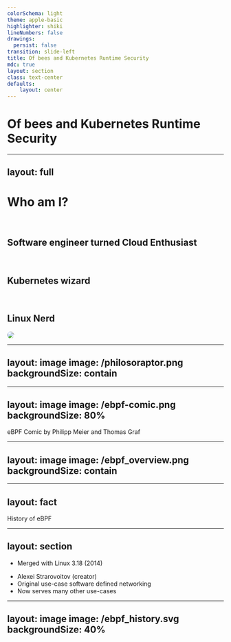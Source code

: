 ```yaml
---
colorSchema: light
theme: apple-basic
highlighter: shiki
lineNumbers: false
drawings:
  persist: false
transition: slide-left
title: Of bees and Kubernetes Runtime Security
mdc: true
layout: section
class: text-center
defaults:
    layout: center
---
```


# Of bees and Kubernetes Runtime Security

---
layout: full
---

<div class="grid grid-cols-[1fr_35%] gap-6">

<div>
<h1 class="bold">Who am I?</h1>

<br/>

<h2>Software engineer turned Cloud Enthusiast <noto-cloud /></h2>
<br/>
<h2>Kubernetes wizard <noto-magic-wand /></h2>
<br/>
<h2>Linux Nerd <devicon-linux /></h2>
</div>

<div>
<img src="/profile_pic_compressed.jpg" style="border-radius: 50%;"/>
</div>

</div>

<!--
Originally I started my career as a Java Software Developer, but everything changed when I stumbled
upon Linux and the cloud. This definitely transformed me into a full-on Linux nerd. Do not question the MacBook though.
-->

---
layout: image
image: /philosoraptor.png
backgroundSize: contain
---

<!--
Let me first ask you a question, who of you here has heared about ebpf? has anyone already
consciously used it?

* goal of the talk: give you better understanding why ebpf next gen tech
* we do it by deep dive
* checkout how it is used in cloud native landscape
-->

---
layout: image
image: /ebpf-comic.png
backgroundSize: 80%
---

<div class="attribution">
    eBPF Comic by Philipp Meier and Thomas Graf
</div>

<!--
* think of it as JS for linux kernel
* why big deal? before it was hard to extend
* ebpf changed this by offering secure way
-->

---
layout: image
image: /ebpf_overview.png
backgroundSize: contain
---

<!--
* used today in quite a lot of different tools/products
* quite a few components involved
* we are going to have a look at them
-->

---
layout: fact
---

History of eBPF

<!--
* quick history lesson
* i will not turn this into a lengthy lecture
-->

---
layout: section
---

<div class="items">

* Merged with Linux 3.18 (2014)

<v-clicks>

* Alexei Strarovoitov (creator)
* Original use-case software defined networking
* Now serves many other use-cases

</v-clicks>

</div>

<!--
* eBPF was introduced in linux 3.18
* lot of hard work by alexei strarovoitov
* originally extended berkely package filter, now its own term
* original use case network virtualisation and software defined networking
* now caters many use cases
-->

---
layout: image
image: /ebpf_history.svg
backgroundSize: 40%
---

<div style="display: flex; align-items: end; height: 100%; justify-content: center">
<span style="color: black; font-size: 2em;">
<a href="https://isovalent.com/blog/post/ebpf-documentary-creation-story/">
eBPF’s Creation Story – Unlocking The Kernel
</a>
</span>
</div>

<!--
* to learn more, checkout the 30min doc about ebpf
* all key people are mentioned
-->

---
layout: fact
---

Let's get technical!

---
layout: image
image: /syscall-hook.png
backgroundSize: contain
---

<!--
* ebpf programs are event driven
* run when kernel passes hook points
* hook points are either predefined, or arbitrary function within linux kernel
-->

---
layout: image
image: /source-to-vm.svg
backgroundSize: 70%
---

<!--
* code is first compiled down to byte code
* when prog is first loaded, compiled to native code
* earlier versions interpreted instead
* bytecode consists of instructions acting on virtual registers
* designed to neatly map to common cpu archs
* virtual machine uses 10 general purpose 64 bit register
* registers are purely virtual, implemented in software
-->

---
layout: full
---

<div class="full-center fancy-table">

| Register | Function |
| -------- | -------- |
| REG-0    | Return value |
| REG-1 - REG-5    | Pass arguments to functions |
| REG-6 - REG-9    | No special function |
| REG-10    | Stack frame pointer |

</div>

<!--
* reg 0 holds return value
* reg 1- 5 used to pass args to functions
* reg 6-9 no special meaning
* reg 10 is used as read only stack frame pointer

* ebpf instructions are represented in the kernel as bpf_insn struct
-->

---
layout: full
---

<div class="full-center">
<div>
<div class="filepath">
<a href="https://elixir.bootlin.com/linux/v6.9.6/source/include/trace/events/sched.h">include/uapi/linux/bpf.h</a>
</div>

```c
bpf_insn {
	__u8	code;		/* opcode */
	__u8	dst_reg:4;	/* dest register */
	__u8	src_reg:4;	/* source register */
	__s16	off;		/* signed offset */
	__s32	imm;		/* signed immediate constant */
};
```

</div>
</div>

<!--
* instructions are 8 bytes long
* sometimes need more space, e.g. when setting reg to 64 bit value
* when loaded prog is internally represented by series of bpf_insns
-->

---
layout: full
---

<div class="full-center fancy-table">

| OpCode | Mnemonic |
| -------- | -------- |
| 0x07    | add dst, imm |
| 0x85    | call imm  |
| 0x5f    | and dst, src  |

</div>

<!--
* quick sample of opcodes
* follow special encoding scheme we sadly will not elaborate
* checkout Instruction Set Architecture docs over at kernel docs
-->

---
layout: image
image: /bpf_isa_docs.svg
backgroundSize: 40%
---

<div style="display: flex; align-items: end; height: 100%; justify-content: center">
<span style="color: black; font-size: 2em;">
<a href="https://docs.kernel.org/bpf/standardization/instruction-set.html">
BPF Instruction Set Architecture Docs
</a>
</span>
</div>

---
layout: image
image: /map-architecture.png
backgroundSize: 70%
---

<!--
* To store state and share state, ebpf has maps
* maps = data structures
* can be accessed from ebpf + user space
* use cases: share events with user space, configure ebpf from user space, storing context from different progs to further enhance collected data
-->

---
layout: section
---

<v-switch>
<template #0>

<div class="items">

* HashTable, Arrays
* LRU (Least Recently Used)
* Perf and Ring Buffer
* TailCall maps


</div>
</template>

<template #1>

<div class="items highlighted-listing">

<ul>
<li>HashTable, Arrays</li>
<li>LRU (Least Recently Used)</li>
<li>Perf and Ring Buffer</li>
<li class="current"> TailCall maps </li>
</ul>

</div>

</template>

</v-switch>

<!--
* maps come in different types and shapes
* there are types for particular operations such as hash maps, LRU data stores, arrays
* some maps come in per cpu variants
* kernel allocates memory for maps per CPU
* useful since programs might run in parallel
* tail call maps special case
* tail calls required since max instruction limit per prog = 1million
-->

---
layout: fact
---

<span class="fact">

Instruction Limit of <span class="highlighted-element"> 1 Million </span> (Linux 6.0)

</span>

<!--
* tail calls work like execve
* replace context of program with a different one
-->

---
layout: image
image: /tailcall.png
backgroundSize: 70%
---

<!--
* even though stack frame is shared, vars cannot be accessed
* to share state => use maps
* as already mentioned, different prog types
-->

---
layout: full
---

<div class="full-center">
<div>
<div class="filepath">
<a href="https://elixir.bootlin.com/linux/v6.9.6/source/include/uapi/linux/bpf.h#L1024">include/uapi/linux/bpf.h</a>
</div>

```c
// There are ~30 different program types
enum bpf_prog_type {
    BPF_PROG_TYPE_UNSPEC,
    BPF_PROG_TYPE_SOCKET_FILTER,
    BPF_PROG_TYPE_KPROBE,
    BPF_PROG_TYPE_SCHED_CLS,
    BPF_PROG_TYPE_SCHED_ACT,
    BPF_PROG_TYPE_TRACEPOINT,
    BPF_PROG_TYPE_XDP,
    BPF_PROG_TYPE_PERF_EVENT,
    // ...
}
```

</div>
</div>

<!--
* ~30 prog types
* nobody cares about me babbling on for days
* going to give you info on some common ones
-->

---
layout: section
---

# Tracepoint

<!--
* first up tracepoints
* marked locations within the kernel code
-->

---
layout: section
---

<div class="items">

* Marked location in the kernel

<v-clicks>

* Considered kernel API (stable)
* Not specific to eBPF
* 1400+ Tracepoints defined (Linux 5.15)

</v-clicks>

</div>

<!--
* considered kernel API = there are some stability guarantees
* not ebpf specific, uses perf subsystem for hooking
* perf subsystem is also used by systemtap/dtrace
* list of all available tracepoints: /sys/kernel/tracing/available_events
* ~1400+ in linux 5.15
-->

---
layout: full
---


<div class="full-center">
<div>
<div class="filepath">
/sys/kernel/traceing/available_events
</div>

```
syscalls:sys_exit_accept
syscalls:sys_enter_accept
syscalls:sys_exit_accept4
syscalls:sys_enter_accept4
syscalls:sys_exit_listen
syscalls:sys_enter_listen
syscalls:sys_exit_bind
syscalls:sys_enter_bind
syscalls:sys_exit_socketpair
syscalls:sys_enter_socketpair
syscalls:sys_exit_socket
syscalls:sys_enter_socket
```

</div>

</div>

---
layout: full
---

<div class="full-center">
<div>
<div class="filepath">
<a href="https://elixir.bootlin.com/linux/v6.9.6/source/include/trace/events/sched.h#L400">include/trace/events/sched.h</a>
</div>

```c
TRACE_EVENT(sched_process_exec,
    TP_PROTO(struct task_struct *p, pid_t old_pid,
         struct linux_binprm *bprm),
    TP_ARGS(p, old_pid, bprm),
    TP_STRUCT__entry(
        __string(	filename,	bprm->filename	)
        __field(	pid_t,		pid		)
        __field(	pid_t,		old_pid		)
    ),
    TP_fast_assign(
        __assign_str(filename, bprm->filename);
        __entry->pid		= p->pid;
        __entry->old_pid	= old_pid;
    ),
    TP_printk("filename=%s pid=%d old_pid=%d", __get_str(filename),
          __entry->pid, __entry->old_pid)
);
```

</div>

</div>

---
layout: full
---

<div class="full-center">
<div>
<div class="filepath">
<a href="https://elixir.bootlin.com/linux/v6.8.6/source/fs/exec.c#L1814">fs/exec.c</a>
</div>

```c {11}
static int exec_binprm(struct linux_binprm *bprm) {
    pid_t old_pid, old_vpid;
    int ret, depth;
    /* Need to fetch pid before load_binary changes it */
    old_pid = current->pid;
    rcu_read_lock();
    old_vpid = task_pid_nr_ns(current, task_active_pid_ns(current->parent));
    rcu_read_unlock();
    // ...
    audit_bprm(bprm);
    trace_sched_process_exec(current, old_pid, bprm);
    ptrace_event(PTRACE_EVENT_EXEC, old_vpid);
    proc_exec_connector(current);
    return 0;
}
```

</div>

</div>

---
layout: section
---

# Kprobe/Kretprobe

<!--
* unlike tracepoints, can hook any function
-->

---
layout: section
---

<div class="items">

* Can hook <span class="highlighted-element">any</span> kernel function

<v-clicks>

* No stability guarantee (kernel functions can change)

</v-clicks>

</div>

<!--
* kretprobe -> hook exit, kprobe -> attach to any offset within function
* warning, not stable
* functions might get inlined/change signature
* might work fine on 5.15, but broken on 6.1
-->

---
layout: section
---

# LSM

<!--
* BPF_PROG_TYPE_LSM prog type
* LSM = Linux Security Modules
-->

---
layout: section
---

<div class="items">

* Linux Security Modules

<v-clicks>

* Return value controls how kernel behaves

</v-clicks>

</div>

<!--
* allow to decline certain actions such as syscalls to user
* program pretty much the same as e.g. tracepoints
* return value decides if an action is allowed or not
* return value != 0 == decline
-->

---
layout: section
---

# XDP

---
layout: section
---

<div class="items">

* EXpress Data Path

<v-clicks>

* Used to filter packets (controlled by return value)

</v-clicks>

</div>

<!--
* allows filter/edit network packets on NIC
* as with LSM, return value decides what happens
* 5 different return codes
-->

---
layout: full
---

<div class="full-center fancy-table">

| Value | Action |
| -------- | -------- |
| XDP_ABORTED | Signals error in the Program (should never be used) |
| XDP_DROP    | Drop the packet |
| XDP_PASS | Sends packet further up the network stack |
| XDP_TX | Bounces packets out the same NIC it arrived on |
| XDP_REDIRECT | Sends packet to different NIC |

</div>

<!--
* DROP will drop packet
* PASS will allow packet up the network stack
* prog has full access to complete packet
* is also free to modify it
* very useful for e.g. load balancers facebook katran
-->

---
layout: fact
---

sched-ext (Linux 6.11)

<!--
* as heard there are many prog types
* honorable mention: starting with 6.11 it is possible to write cpu schedulers in ebpf
* you cannot just call any kernel function from ebpf
* would couple prog to exact kernel version/hard to guarantee stability
* this is where helper functions come into play
-->

---
layout: section
---

# Helpers

---
layout: image
image: /helper.png
backgroundSize: 90%
---

<!--
* in a nutshell, helper allow you to retrieve data/interact with kernel
* helpers available are coupled to program type
* e.g. reading data directly, updating vlan info on network packet
* prog can call helper without need for FFI => no overhead
* are represented by bpf_func_proto struct
-->

---

```c {|2|4|5-9}{lines:true}
struct bpf_func_proto {
    u64 (*func)(u64 r1, u64 r2, u64 r3, u64 r4, u64 r5);
    bool gpl_only;
    enum bpf_return_type ret_type;
    enum bpf_arg_type arg1_type;
    enum bpf_arg_type arg2_type;
    enum bpf_arg_type arg3_type;
    enum bpf_arg_type arg4_type;
    enum bpf_arg_type arg5_type;
    bool (*allowed)(const struct bpf_prog *prog);
};
```

<!--
* pointer to underlying implementation
* info on return type/argument types
-->

---

```c {|3}{lines:true}
const struct bpf_func_proto bpf_for_each_map_elem_proto = {
	.func		= bpf_for_each_map_elem,
	.gpl_only	= false,
	.ret_type	= RET_INTEGER,
	.arg1_type	= ARG_CONST_MAP_PTR,
	.arg2_type	= ARG_PTR_TO_FUNC,
	.arg3_type	= ARG_PTR_TO_STACK_OR_NULL,
	.arg4_type	= ARG_ANYTHING,
};
```

<!--
* here example
* interesting field gpl_only
* some helpers are only available to progs with gpl compatible license
* lets look into helper samples
-->

---
layout: section
---

```c
long bpf_probe_read_kernel(void *dst, u32 size, const void *unsafe_ptr)
```

<!--
* first up bpf_probe_read_kernel
* read any data from unsafe_ptr into dst
* means you can read any data you want
-->

---
layout: section
---

<div class="items">

* Read arbitrary data from kernel memory

<v-clicks>

* You are responsible for what you read
* More stable alternative: CO-RE

</v-clicks>

</div>

<!--
* one downside: internal structs can change
* no type info at memory locations (we are in C land)
* you need to know how to interpret memory
*co-re leverages BTF
* adjusts offsets on the fly
* not going into more details
* next up bpf_map_lookup_elem
-->

---
layout: section
---

```c
void *bpf_map_lookup_elem(struct bpf_map *map, const void *key)
```

<!--
* allows to retrieve pointer to element stored for key
-->

---
layout: section
---

<div class="items">

* Read data from an eBPF map

<v-clicks>

* <mdi-warning class="text-red-400"/> Pointer to memory region is returned

</v-clicks>

</div>

<!--
* if element not found NULL is returned
* since pointer to memory in map, any modifications also modify value in map
-->

---
layout: section
---

```c
long bpf_map_update_elem(struct bpf_map *map, const void *key,
                            const void *value, u64 flags)
```

<!--
* bpf_map_update_elem allows to add keys to map
* special behavior controlled by value passed to flag
-->

---
layout: full
---

<div class="full-center fancy-table">

| Flag | Description |
| -------- | -------- |
| BPF_NOEXIT | Fails if key exist |
| BPF_EXIST | Fails if key does not exist |
| BPF_ANY | Doesn't care |

</div>

<!--
* NO_EXIST fails on existing => insert
* EXISTS fails on non existing => update
* ANY doesn't care
-->

---
layout: section
---

# Bytecode in Action

<!--
* with helpers out of the way, let's dig deeper and see bytecode in action
-->

---
layout: full
---

<div class="full-center">

```c {all|4|6|8-9|11-13|14|all}{lines:true}
#include <linux/bpf.h>
#include <bpf/bpf_helpers.h>

char LICENSE[] SEC("license") = "GPL";

SEC("xdp")
int hello(void *ctx) {
  __u64 tgid = bpf_get_current_pid_tgid();
  __u32 pid = tgid >> 32;

  if (pid == 32) {
    return XDP_DROP;
  }
  return XDP_PASS;
}
```

</div>

<!--
* today sample simple xdp prog that will drop trafific for PID 32
* let's checkout what c code is doing
* first set license to GPL, as heard important for helpers
* strange SEC is used to tell compiler into what ELF sections to put resulting code (checkout ELF if you want to learn more)
* helper call to get tgid and pid
* threads have PIDs to, we only care about process PID, which is set as thread group id in the upper 32 bits of value (hence left shift 32)
* if PID == 32 we drop
* else we pass
-->

---
layout: full
---

<div class="full-center">

```sh
clang \
    -target bpf \
    -I/usr/include/aarch64-linux-gnu \
    -g \
    -O2 -o hello.bpf.o -c hello.bpf.c
```

</div>

<!--
* we compile the binary like this
-->

---
layout: full
---

<div class="full-center">

```sh
llvm-objdump-14 --section xdp hello.bpf.o -d
```

</div>

<!--
* we call llvm-objdump to get bytecode for xdp section
-->

---
layout: full
---

<div class="full-center code-small-font">

```plain {all|6}{lines:true}
hello.bpf.o:    file format elf64-bpf

Disassembly of section xdp:

0000000000000000 <hello>:
       0:       85 00 00 00 0e 00 00 00 call 14
       1:       bf 01 00 00 00 00 00 00 r1 = r0
       2:       18 02 00 00 00 00 00 00 00 00 00 00 ff ff ff ff r2 = -4294967296 ll
       4:       5f 21 00 00 00 00 00 00 r1 &= r2
       5:       b7 00 00 00 01 00 00 00 r0 = 1
       6:       18 02 00 00 00 00 00 00 00 00 00 00 20 00 00 00 r2 = 137438953472 ll
       8:       1d 21 01 00 00 00 00 00 if r1 == r2 goto +1 <LBB0_2>
       9:       b7 00 00 00 02 00 00 00 r0 = 2

0000000000000050 <LBB0_2>:
      10:       95 00 00 00 00 00 00 00 exit
```

</div>

<!--
* let's go over it line by line
* first we call helper 14
* to figure out what helper 14 is, we need to check huge macro table in bpf header file
-->

---
layout: full
---

<div class="full-center">
<div>
<div class="filepath">
<a href="https://elixir.bootlin.com/linux/v6.9.6/source/include/uapi/linux/bpf.h#L5801">include/uapi/linux/bpf.h</a>
</div>

```c {all|12}{lines:true}
#define ___BPF_FUNC_MAPPER(FN, ctx...)			\
    // ...
	FN(ktime_get_ns, 5, ##ctx)			\
	FN(trace_printk, 6, ##ctx)			\
	FN(get_prandom_u32, 7, ##ctx)			\
	FN(get_smp_processor_id, 8, ##ctx)		\
	FN(skb_store_bytes, 9, ##ctx)			\
	FN(l3_csum_replace, 10, ##ctx)			\
	FN(l4_csum_replace, 11, ##ctx)			\
	FN(tail_call, 12, ##ctx)			\
	FN(clone_redirect, 13, ##ctx)			\
	FN(get_current_pid_tgid, 14, ##ctx)		\
    // ...
```

</div>
</div>

<!--
* it is defining all helper fucntions
* fairly readable, first param of FN will be name, second number
* we number 14 maps to get_current_pid_tgid
-->

---
layout: full
---

<div class="full-center code-small-font">

```plain {7|8|9|8}{lines:true}
hello.bpf.o:    file format elf64-bpf

Disassembly of section xdp:

0000000000000000 <hello>:
       0:       85 00 00 00 0e 00 00 00 call 14
       1:       bf 01 00 00 00 00 00 00 r1 = r0
       2:       18 02 00 00 00 00 00 00 00 00 00 00 ff ff ff ff r2 = -4294967296 ll
       4:       5f 21 00 00 00 00 00 00 r1 &= r2
       5:       b7 00 00 00 01 00 00 00 r0 = 1
       6:       18 02 00 00 00 00 00 00 00 00 00 00 20 00 00 00 r2 = 137438953472 ll
       8:       1d 21 01 00 00 00 00 00 if r1 == r2 goto +1 <LBB0_2>
       9:       b7 00 00 00 02 00 00 00 r0 = 2

0000000000000050 <LBB0_2>:
      10:       95 00 00 00 00 00 00 00 exit
```

</div>

<!--
* r1 is set to value of r0 (value of helper call)
* r2 is set to bitmask with upper 32 bit high
* bit mask is then used to clear the PID from R1 by ANDing
* one thing looks like lover bits are set, but due to arch, big endian is used
* big endian = left most bit = least significant bit
-->

---
layout: image
image: /endianess.png
backgroundSize: 80%
---
<div class="attribution">
    By <a href="//commons.wikimedia.org/wiki/User:Aeroid" title="User:Aeroid">Aeroid</a> - <span class="int-own-work" lang="en">Own work</span>, <a href="https://creativecommons.org/licenses/by-sa/4.0" title="Creative Commons Attribution-Share Alike 4.0">CC BY-SA 4.0</a>, <a href="https://commons.wikimedia.org/w/index.php?curid=137790829">Link</a>
</div>

---
layout: full
---

<div class="full-center code-small-font">

```plain {10|11|12|13|16|all|6-8|8-9}{lines:true}
hello.bpf.o:    file format elf64-bpf

Disassembly of section xdp:

0000000000000000 <hello>:
       0:       85 00 00 00 0e 00 00 00 call 14
       1:       bf 01 00 00 00 00 00 00 r1 = r0
       2:       18 02 00 00 00 00 00 00 00 00 00 00 ff ff ff ff r2 = -4294967296 ll
       4:       5f 21 00 00 00 00 00 00 r1 &= r2
       5:       b7 00 00 00 01 00 00 00 r0 = 1
       6:       18 02 00 00 00 00 00 00 00 00 00 00 20 00 00 00 r2 = 137438953472 ll
       8:       1d 21 01 00 00 00 00 00 if r1 == r2 goto +1 <LBB0_2>
       9:       b7 00 00 00 02 00 00 00 r0 = 2

0000000000000050 <LBB0_2>:
      10:       95 00 00 00 00 00 00 00 exit
```

</div>

<!--
* r0 is return value and set to 1, which is XDP_DROP
* r2 is set to strange value, but upon closer inspection is simply value 32 left shifted by 32 bits (big endian once again)
* value is then compared to R1
* if value match, we jump over ins setting R0 to XDP_PASS
* finally return
* one more thing, you might have notice numbers on the left side increasing by one, sometimes by two
* might remember wide instruction encoding
* one instruction is 16 bytes instead of 8, hence increase by 2
* also denoted by ll at line end
* thats it, bytecode = easy
* next up, look at component that makes ebpf secure
-->

---
layout: section
---

# Verifier

<!--
* each time you try to load ebpf into kernel, verifier checks if prog is safe and doesn't crash the kernel
* one of the pillars of ebpf
* to achieve this, each ebpf prog goes through formal verification
-->

---
layout: image
image: /verifier.png
backgroundSize: 90%
---

<!--
* one important thing: verifier works on bytecode, meaning it has no notion of your C/Rust/Zig source code
* this can lead to funny hard to understand verifier errors, as compilers shuffle things around
* e.g. verifier rejects dead code, but compiler will probably purge dead code
* byte code != source code
* verifier works in two stages
-->

---
layout: section
---

# Stage 1

<!--
* turns the byte code into directed acyclic graph
-->

---
layout: section
---

<div class="items">

* Turn ByteCode into DAG

<v-clicks>

* Check for unbounded loops
* Check for dead code

</v-clicks>

</div>

<!--
* perform control flow validations, such as disallowing unbounded loops
* you heard it right, unbounded loops are not allowed
* verifier also checks that all instructions are reachable
-->

---
layout: section
---

# Stage 2

<!--
* verifier steps down all possible paths starting from first instruction
-->

---
layout: section
---

<div class="items">

* Descend all possible paths

<v-clicks>

* Simulate execution
* Verify state changes

</v-clicks>

</div>

<!--
* simulates each instruction and observes state changes
* this is where verifier magic comes in, checking each instruction is expensive
* sadly not going into more details, more than enough for its own talk
* checkout verifier docs, there are also excellent videos from last ebpf summit
-->

---
layout: image
image: /verifier-docs.svg
backgroundSize: 40%
---

<div style="display: flex; align-items: end; height: 100%; justify-content: center">
<span style="color: black; font-size: 2em;">
<a href="https://www.kernel.org/doc/html/latest/bpf/verifier.html">
eBPF verifier documentation
</a>
</span>
</div>

---
layout: fact
---

<e>Verifier is reason for program instruction limit</e>

<!--
* reason why unbounded loops are not allowed, verifier needs to ensure program halts at one point
* same for instruction limit, as infinite instructions, would take infinit time to check
-->

---
layout: fact
---

Learn to read verifier errors!

<!--
* word of advise: get familiar with verifier error messages
* sometimes straightforward
-->

---
layout: full
---

<div class="full-center">

```plain
unreachable insn 1
```

</div>

<!--
* sometimes quite confusing and hard to read
-->

---
layout: full
---

<div class="full-center">

```plain
0: (7a) *(u64 *)(r10 -8) = 0
1: (bf) r2 = r10
2: (07) r2 += -8
3: (b7) r1 = 1
4: (85) call 1
5: (15) if r0 == 0x0 goto pc+2
 R0=map_ptr R10=fp
6: (7a) *(u64 *)(r0 +0) = 0
7: (95) exit

from 5 to 8: R0=imm0 R10=fp
8: (7a) *(u64 *)(r0 +0) = 1
R0 invalid mem access 'imm'
```

</div>

<!--
* verifier can sometimes thing value could be NULL even though it was checked for NULL
* in such cases, learn how to dump ebpf bytecode and read it
-->

---
layout: section
---

# eBPF in the wild

<!--
* with verifier out of the way, do 10000 feet look at applications leveraging power of ebpf
-->

---
layout: section
---

# Katran

<!--
* first up katran
-->

---
layout: section
---

<div class="items">

* Central component of Facebook's network infrastructure

<v-clicks>

* Makes heavy use of XDP
* Relatively low CPU impact

</v-clicks>

</div>

<!--
* central component of facebooks network infrastructure
* achieving high performance through power of XDP, to forward packets right on network interface card, before it hits the kernels network stack
* makes it incredibly fast
* nice side effect: low CPU usage, meaning other apps can also run on same server
* all thanks to ebpf
-->

---
layout: section
---

# Cilium

<!--
* when speaking about ebpf and networking, cilium needs to get mentioned
-->

---
layout: section
---

<div class="items">

* CNI plugin for Kubernets Clusters

<v-clicks>

* Full blown network observability/security solution
* Uses XDP for all sorts of things
    * Network Policies
    * kube-proxy replacement

</v-clicks>

</div>

<!--
* in case you do not know it: cilium = networking/observability/security solution for kubernetes cluster
* whole dataplane base don ebpf
* routes traffic through xdp, replacing complicated iptable chains for routing
* can even run in mode replacing kube-proxy

* ebpf is not just for networking though
* popular use case for tech is also in monitoring
* big players in the industry are using it as well
* any dynatracers here? if yes, cover your eyes and ears, because we are going to talk about the datadog agent
-->

---
layout: section
---

# Datadog Agent

<!--
* source code for agent is up on github
* poking around, you see it uses ebpf across various places
-->

---
layout: section
---

<div class="items">

* Tracing network packets

<v-clicks>

* Killing processes violating policies

</v-clicks>

</div>

<!--
* from hooking network related kernel methods to trace network packets
* to hooking syscalls and killing processes that violates policies
* when speaking of security focused products in the cloud native space, you need to mention tetragon
-->

---
layout: section
---

# Tetragon

<!--
* from the same folks as cilium
* allows you to hook any kernel function/tracepoint by simply creating a policy via a custom resource object in kubernetes cluster
-->

---
layout: section
---

<div class="items">

* Allows you to hook kernel functions/tracepoints

<v-clicks>

* Kill processes on custom written policies
* Signal is send in process

</v-clicks>

</div>

<!--
* policies pack a punch, as they can kill processes in flight if they match defined policy
* much like. datadog agent, but without paying a small fortune for a monitoring product
* as you can see, ebpf is used across the industry
* lets dig little deeper
* next section we are going to look at concrete detection implementation in cast.ai kvisor
-->

---
layout: section
---

# CAST.AI kvisor

<!--

-->

---
layout: fact
---

<div>

**FULL DISCLAIMER:**

</div>
<div style="margin-top: 40px;">

I work there

</div>

---
layout: fact
---

Meet CAST.AI

<!--
* in case you do not know cast.ai, main product helps you getting more bang for your buck by optimising your k8s cluster to the mac, by automatically adjusting the resource requirements of your deployments and accordingly scale your node pools.
* not too long ago ventured into the space of cloud native security, leveraging the power of ebpf
-->

---
layout: image
image: /kvisor.png
backgroundSize: 90%
---

<!--
* resulting in kvisor
* not too long ago, discussions with colleagues came up with the nice idea trying to detect container drift, by leveraging the way cotnainers are implemented
-->

---
layout: section
---

# Detecting container drift with eBPF

<!--
* approach is not completely novel, as falco is doing something similar
-->

---
layout: fact
---

Kudos to Falco!

<!--
* first, lets have a quick overview of kvisors architecture
-->

---
layout: image
image: /kvisor-architecture.svg
backgroundSize: 90%
---

<v-switch>
<template #1>
<Arrow x1=300 y1=500 x2=390 y2=400 color='red' width=4 />
</template>
<template #2>
<Arrow x1=20 y1=220 x2=180 y2=245 color='red' width=4 />
</template>
<template #3>
<Arrow x1=230 y1=100 x2=385 y2=180 color='red' width=4 />
</template>
<template #4>
<Arrow x1=800 y1=400 x2=650 y2=300 color='red' width=4 />
</template>
<template #5>
<Arrow x1=800 y1=350 x2=850 y2=200 color='red' width=4 />
</template>
<template #6>
</template>
</v-switch>

<!--
* the code we are going to look at lives in the kernel space, as ebpf tracepoint program
* ebpf events are emitted to perf buffer, consumed by userspace
* ingested into signature engine, to detect anomalies in high volume events too expensive to export
* signature findings and some raw events are exported to the cast ai backend, where run through anomaly detection engine
* if you want more details, feel free to approach me afterwards/consider applying to one of the open jobs
-->

---
layout: image
image: /detecting-containerdrift.svg
backgroundSize: contain
---

<!--
* idea is containers are implemented on top of overlayfs
* overlayfs points to bunch of dirs called lower layers, that are read only and reference image layers
* there is also upper layer, where all file modifications go
* to understand when a file is in the upper layer, we need to first understand what an inode is
-->

---
layout: section
---

# Inode

<!--
* by definition inode is an index node, that acts a a unique identifier for specific piece of metadata on a give fs
-->

---
layout: section
---

<div class="items">

* Stands for Index Node

<v-clicks>

* Used in FS
* Unique Identifier + Metadata

</v-clicks>

</div>

---
layout: full
---


<div class="full-center">
<div>
<div class="filepath">
<a href="https://elixir.bootlin.com/linux/v6.9.6/source/include/linux/fs.h#L632">include/linux/fs.h</a>
</div>

```c {all}
struct inode {
    umode_t			i_mode;
    unsigned short		i_opflags;
    kuid_t			i_uid;
    kgid_t			i_gid;
    // ...
    const struct inode_operations	*i_op;
    struct super_block	*i_sb;
    // ...
    loff_t			i_size;
    struct timespec64	__i_atime;
    struct timespec64	__i_mtime;
    struct timespec64	__i_ctime;
//...
}
```

</div>
</div>

---
layout: full
---

<div class="full-center code-small-font">
<div>
<div class="filepath">
<a href="https://elixir.bootlin.com/linux/v6.9.6/source/fs/overlayfs/ovl_entry.h#L162">fs/overlayfs/ovl_entry.h</a>
</div>

```c {all|9|10}
struct ovl_inode {
    union {
        struct ovl_dir_cache *cache;	/* directory */
        const char *lowerdata_redirect;	/* regular file */
    };
    const char *redirect;
    u64 version;
    unsigned long flags;
    struct inode vfs_inode;
    struct dentry *__upperdentry;
    struct ovl_entry *oe;

    /* synchronize copy up and more */
    struct mutex lock;
};

```

</div>
</div>

<!--
* in case of overlayfs, it adds additional details to inodes it creates
* you cannot simply extend kernel data structures (unless they pack a void pointer)
* overlayfs goes around this by simply embedding indoe struct and returning pointer to field
* meaning we can get the container struct by simple pointer magic
* this is what we are doing in ebpf code
* instead of getting the container, we simply add the size of inode to pointer, to get the next field, which is the dentry we are interested in
-->

---
layout: section
---

<div class="items">

* `ovl_inode` has `__upperdentry != NULL`

<v-clicks>

* `__upperdentry->d_fsdata` has `OVL__UPPER_ALIAS` set

</v-clicks>

</div>

<!--
* to detect if inode is in upper layer, we need to test if ovl_inode has __uperdentry pointing to not NULL and has OVL_E_UPPER_ALIAS flag set
* if flag set, binary was not present in original layer, as flag is set for files that are either copied or written
* flag also filters out symlinks
-->

---
layout: full
---

<div class="full-center">
<div>
<div class="filepath">
<a href="https://github.com/castai/kvisor/blob/f62942841fde29d01b326bb43fd698387d077cde/pkg/ebpftracer/c/tracee.bpf.c#L1218">pkg/ebpftracer/c/tracee.bpf.c:1218</a>
</div>

```c {all}
SEC("raw_tracepoint/sched_process_exec")
int tracepoint__sched__sched_process_exec(struct bpf_raw_tracepoint_args *ctx)
{
    program_data_t p = {};
    if (!init_program_data(&p, ctx)) {
        return 0;
    }

    // ...
}

```

</div>
</div>

<!--
* in practice we are going to peek into small 7k file tracee.bpf.c
* yeah kvisor is fork of aquas tracee
* there exists function tracepoint__sched__sched_process_exec
* hooks sched_process_exe tracepoint, gets called for each process is launched
* we skip over most parts of function, if you want to know more, reach out to me
-->

---
layout: full
---

<div class="full-center code-small-font">
<div>
<div class="filepath">
<a href="https://github.com/castai/kvisor/blob/f62942841fde29d01b326bb43fd698387d077cde/pkg/ebpftracer/c/tracee.bpf.c#L1218">pkg/ebpftracer/c/tracee.bpf.c:1218</a>
</div>

```c {all|13}
SEC("raw_tracepoint/sched_process_exec")
int tracepoint__sched__sched_process_exec(struct bpf_raw_tracepoint_args *ctx)
{
    // ...
    struct linux_binprm *bprm = (struct linux_binprm *) ctx->args[2];
    struct file *file = get_file_ptr_from_bprm(bprm);
    // ...
    struct path f_path = (struct path)BPF_CORE_READ(file, f_path);
    struct dentry* dentry = f_path.dentry;
    struct super_block *sb = BPF_CORE_READ(inode, i_sb);
    u32 flags = 0;
    if (sb && inode) {
        if (get_exe_upper_layer(dentry, sb)) {
            flags |= FS_EXE_UPPER_LAYER;
        }
    // ...
    }
    // ...
}

```

</div>
</div>

<!--
* focus on part close to the end
* we call function called get_exe_upper_layer
* is doing exactly what we described
* function takes dentry + superblock
-->

---
layout: full
---

<div class="full-center">
<div>
<div class="filepath">
<a href="https://elixir.bootlin.com/linux/v6.9.6/source/include/linux/fs.h#L1207">include/linux/fs.h</a>
</div>

```c {all|10}
struct super_block {
    struct list_head	s_list;
    // ...
    unsigned long		s_blocksize;
    loff_t			s_maxbytes;
    struct file_system_type	*s_type;
    const struct super_operations	*s_op;
    // ...
    unsigned long		s_flags;
    unsigned long		s_magic;
    struct dentry		*s_root;
    // ...
}

```

</div>
</div>

<!--
* superblock is part of inode containing meta info
* we only care about s_magic field
* field tells us which FS is used
-->

---
layout: full
---

<div class="full-center">
<div>
<div class="filepath">
<a href="https://elixir.bootlin.com/linux/v6.9.6/source/include/linux/dcache.h#L82">include/linux/dcache.h</a>
</div>

```c {all|5-6}
struct dentry {
    // ...
    unsigned int d_flags;
    seqcount_spinlock_t d_seq;
    struct qstr d_name;
    struct inode *d_inode;
    // ...
    void *d_fsdata;			/* fs-specific data */
    // ...
};

```

</div>
</div>

<!--
* dentry acts as a way to translate between inodes and names
-->

---
layout: full
---

<div class="full-center code-small-font">
<div>
<div class="filepath">
<a href="https://github.com/castai/kvisor/blob/f62942841fde29d01b326bb43fd698387d077cde/pkg/ebpftracer/c/tracee.bpf.c#L1218">pkg/ebpftracer/c/tracee.bpf.c:1218</a>
</div>

```c {5-10}
SEC("raw_tracepoint/sched_process_exec")
int tracepoint__sched__sched_process_exec(struct bpf_raw_tracepoint_args *ctx)
{
    // ...
    struct linux_binprm *bprm = (struct linux_binprm *) ctx->args[2];
    struct file *file = get_file_ptr_from_bprm(bprm);
    // ...
    struct path f_path = (struct path)BPF_CORE_READ(file, f_path);
    struct dentry* dentry = f_path.dentry;
    struct super_block *sb = BPF_CORE_READ(inode, i_sb);
    u32 flags = 0;
    if (sb && inode) {
        if (get_exe_upper_layer(dentry, sb)) {
            flags |= FS_EXE_UPPER_LAYER;
        }
    // ...
    }
    // ...
}

```

</div>
</div>

<!--
* we get both structs from linux_binprm struct, that is passed to function as second argument
* in a nutshell, struct contains all data required to execute a program, such as virtual memory area, filename, FDs, arguments and so on
-->

---
layout: full
---

<div class="full-center code-small-font">
<div>
<div class="filepath">
<a href="https://github.com/castai/kvisor/blob/f62942841fde29d01b326bb43fd698387d077cde/pkg/ebpftracer/c/headers/common/filesystem.h#L503">pkg/ebpftracer/c/headers/common/filesystem.h:503</a>
</div>

```c {all|2-5|8|15|all}{lines:true}
statfunc bool get_exe_upper_layer(struct dentry *dentry, struct super_block *sb) {
    unsigned long sb_magic = BPF_CORE_READ(sb, s_magic);
    if (sb_magic != FS_OVERLAYFS_SUPER_MAGIC) {
        return false;
    }
    struct dentry *upper_dentry = NULL;
    char *vfs_inode = (char *) BPF_CORE_READ(dentry, d_inode);
    struct dentry *tmp = (struct dentry *) (vfs_inode + sizeof(struct inode));
    upper_dentry = READ_KERNEL(tmp);
    if (!upper_dentry) {
        return false;
    }
    // ...
    unsigned long flags = (unsigned long) READ_KERNEL(dentry->d_fsdata);
    unsigned long has_upper = (flags & (1U << (OVL_E_UPPER_ALIAS)));
    if (has_upper) {
        return true;
    }
    return false;
}
```

</div>
</div>

<!--
* long story short, to know if file is in upper layer, we probe magic field to match overlayfs, use pointer magic to extract __upperdentry field
* afterwards we check if __upperdentry is non NULL and has OVL_E_UPPER_ALIAS flag set
-->

---
layout: fact
---

And that is about it!

<!--
* congrats, we just implemented basic container drift detection
-->

---
layout: section
---

<div class="items">

* eBPF is to the kernel what JS is to the browser

<v-clicks>

* Wide array of use-cases
    * Monitoring (tracepoints)
    * Networking (XDP)
    * Security (LSM)
* More exiting things on the horizon
    * E.g. sched-ext

</v-clicks>

</div>

<!--
* recap
* what js is to the browser to the kernel
* due to flexibility can be used for large array of use-cases: such as tracing, networking, security
* more things to come: such as sched-ext
* if you interested in ebpf, check out source code for tool such as tracee
* also consider joining the ebpf channel on the cilium slack server
* quite a lot of interesting discussions
-->

---
layout: fact
---

Check out <a href="https://patrickpichler.dev">patrickpichler.dev</a>

<!--
* also check out my personal blog
* still quite empty
* BUT THE TIME IS NOW
-->

---
layout: image
image: /blog.png
backgroundSize: contain
---

<!--
* Also if you like to talk more about ebpf or any other tech topic, feel free to reach out to me
-->

---
layout: image
image: /cast-hiring.svg
backgroundSize: 40%
---

<div style="display: flex; align-items: end; height: 100%; justify-content: center">
<span style="color: black; font-size: 2em;">
<a href="https://castai.teamtailor.com/jobs/4480547-senior-software-engineer-security-product-team">
Senior Software Engineer - Security Product Team
</a>
</span>
</div>

<!--
* in case you are interested in ebpf and kubernetes security + want to do it for a living, checkout cast.ai career page
* hiring for the security team, which i am also part of
-->

---
layout: fact
---

Thanks!
